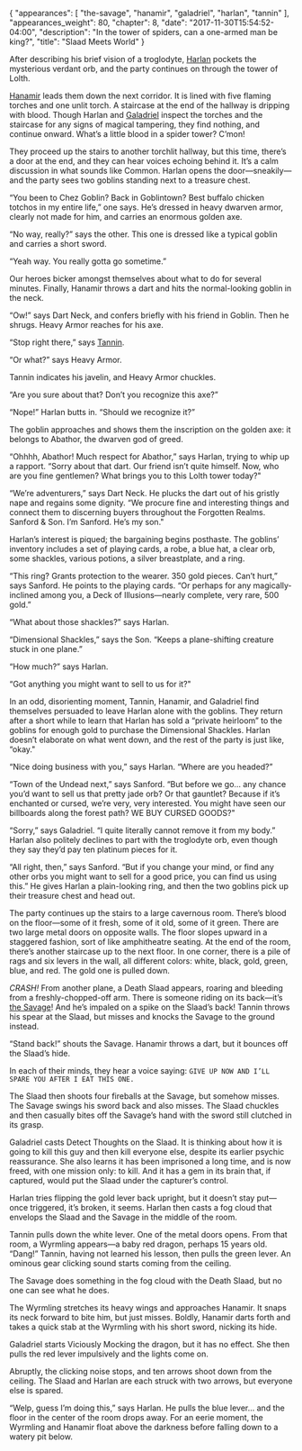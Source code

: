 {
    "appearances": [
        "the-savage",
        "hanamir",
        "galadriel",
        "harlan",
        "tannin"
    ],
    "appearances_weight": 80,
    "chapter": 8,
    "date": "2017-11-30T15:54:52-04:00",
    "description": "In the tower of spiders, can a one-armed man be king?",
    "title": "Slaad Meets World"
}

After describing his brief vision of a troglodyte, [Harlan](/characters/harlan/) pockets the mysterious verdant orb, and the party continues on through the tower of Lolth.

[Hanamir](/characters/hanamir/) leads them down the next corridor. It is lined with five flaming torches and one unlit torch. A staircase at the end of the hallway is dripping with blood. Though Harlan and [Galadriel](/characters/galadriel/) inspect the torches and the staircase for any signs of magical tampering, they find nothing, and continue onward. What’s a little blood in a spider tower? C’mon!

They proceed up the stairs to another torchlit hallway, but this time, there’s a door at the end, and they can hear voices echoing behind it. It’s a calm discussion in what sounds like Common. Harlan opens the door—sneakily—and the party sees two goblins standing next to a treasure chest. 

“You been to Chez Goblin? Back in Goblintown? Best buffalo chicken totchos in my entire life,” one says. He’s dressed in heavy dwarven armor, clearly not made for him, and carries an enormous golden axe.

“No way, really?” says the other. This one is dressed like a typical goblin and carries a short sword.

“Yeah way. You really gotta go sometime.” 

Our heroes bicker amongst themselves about what to do for several minutes. Finally, Hanamir throws a dart and hits the normal-looking goblin in the neck. 

“Ow!” says Dart Neck, and confers briefly with his friend in Goblin. Then he shrugs. Heavy Armor reaches for his axe.

“Stop right there,” says [Tannin](/characters/tannin/).

“Or what?” says Heavy Armor. 

Tannin indicates his javelin, and Heavy Armor chuckles.

“Are you sure about that? Don’t you recognize this axe?” 

“Nope!” Harlan butts in. “Should we recognize it?”

The goblin approaches and shows them the inscription on the golden axe: it belongs to Abathor, the dwarven god of greed. 

“Ohhhh, Abathor! Much respect for Abathor,” says Harlan, trying to whip up a rapport. “Sorry about that dart. Our friend isn’t quite himself. Now, who are you fine gentlemen? What brings you to this Lolth tower today?"

“We’re adventurers,” says Dart Neck. He plucks the dart out of his gristly nape and regains some dignity. “We procure fine and interesting things and connect them to discerning buyers throughout the Forgotten Realms. Sanford & Son. I’m Sanford. He’s my son."

Harlan’s interest is piqued; the bargaining begins posthaste. The goblins’ inventory includes a set of playing cards, a robe, a blue hat, a clear orb, some shackles, various potions, a silver breastplate, and a ring. 

“This ring? Grants protection to the wearer. 350 gold pieces. Can’t hurt,” says Sanford. He points to the playing cards. “Or perhaps for any magically-inclined among you, a Deck of Illusions—nearly complete, very rare, 500 gold.”

“What about those shackles?” says Harlan.

“Dimensional Shackles,” says the Son. “Keeps a plane-shifting creature stuck in one plane.”

“How much?” says Harlan.

“Got anything you might want to sell to us for it?"

In an odd, disorienting moment, Tannin, Hanamir, and Galadriel find themselves persuaded to leave Harlan alone with the goblins. They return after a short while to learn that Harlan has sold a “private heirloom” to the goblins for enough gold to purchase the Dimensional Shackles. Harlan doesn’t elaborate on what went down, and the rest of the party is just like, “okay."

“Nice doing business with you,” says Harlan. “Where are you headed?”

“Town of the Undead next,” says Sanford. “But before we go… any chance you’d want to sell us that pretty jade orb? Or that gauntlet? Because if it’s enchanted or cursed, we’re very, very interested. You might have seen our billboards along the forest path? WE BUY CURSED GOODS?"

“Sorry,” says Galadriel. “I quite literally cannot remove it from my body.” Harlan also politely declines to part with the troglodyte orb, even though they say they’d pay ten platinum pieces for it.

“All right, then,” says Sanford. “But if you change your mind, or find any other orbs you might want to sell for a good price, you can find us using this.” He gives Harlan a plain-looking ring, and then the two goblins pick up their treasure chest and head out.

The party continues up the stairs to a large cavernous room. There’s blood on the floor—some of it fresh, some of it old, some of it green. There are two large metal doors on opposite walls. The floor slopes upward in a staggered fashion, sort of like amphitheatre seating. At the end of the room, there’s another staircase up to the next floor. In one corner, there is a pile of rags and six levers in the wall, all different colors: white, black, gold, green, blue, and red. The gold one is pulled down.

_CRASH!_ From another plane, a Death Slaad appears, roaring and bleeding from a freshly-chopped-off arm. There is someone riding on its back—it’s [the Savage](/characters/the-savage/)! And he’s impaled on a spike on the Slaad’s back! Tannin throws his spear at the Slaad, but misses and knocks the Savage to the ground instead. 

“Stand back!” shouts the Savage. Hanamir throws a dart, but it bounces off the Slaad’s hide.

In each of their minds, they hear a voice saying: `GIVE UP NOW AND I’LL SPARE YOU AFTER I EAT THIS ONE.`

The Slaad then shoots four fireballs at the Savage, but somehow misses. The Savage swings his sword back and also misses. The Slaad chuckles and then casually bites off the Savage’s hand with the sword still clutched in its grasp. 

Galadriel casts Detect Thoughts on the Slaad. It is thinking about how it is going to kill this guy and then kill everyone else, despite its earlier psychic reassurance. She also learns it has been imprisoned a long time, and is now freed, with one mission only: to kill. And it has a gem in its brain that, if captured, would put the Slaad under the capturer’s control.

Harlan tries flipping the gold lever back upright, but it doesn’t stay put—once triggered, it’s broken, it seems. Harlan then casts a fog cloud that envelops the Slaad and the Savage in the middle of the room. 

Tannin pulls down the white lever. One of the metal doors opens. From that room, a Wyrmling appears—a baby red dragon, perhaps 15 years old. “Dang!” Tannin, having not learned his lesson, then pulls the green lever. An ominous gear clicking sound starts coming from the ceiling. 

The Savage does something in the fog cloud with the Death Slaad, but no one can see what he does. 

The Wyrmling stretches its heavy wings and approaches Hanamir. It snaps its neck forward to bite him, but just misses. Boldly, Hanamir darts forth and takes a quick stab at the Wyrmling with his short sword, nicking its hide. 

Galadriel starts Viciously Mocking the dragon, but it has no effect. She then pulls the red lever impulsively and the lights come on.

Abruptly, the clicking noise stops, and ten arrows shoot down from the ceiling. The Slaad and Harlan are each struck with two arrows, but everyone else is spared. 

“Welp, guess I’m doing this,” says Harlan. He pulls the blue lever… and the floor in the center of the room drops away. For an eerie moment, the Wyrmling and Hanamir float above the darkness before falling down to a watery pit below.
